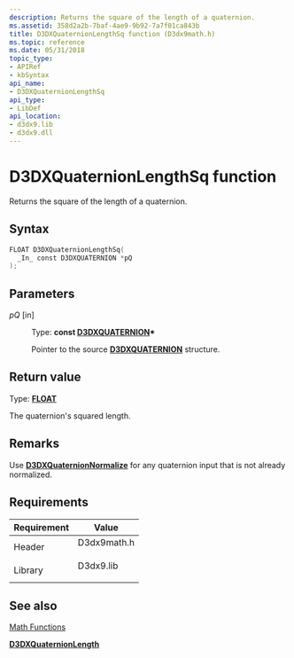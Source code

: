 ```yaml
---
description: Returns the square of the length of a quaternion.
ms.assetid: 358d2a2b-7baf-4ae9-9b92-7a7f01ca843b
title: D3DXQuaternionLengthSq function (D3dx9math.h)
ms.topic: reference
ms.date: 05/31/2018
topic_type: 
- APIRef
- kbSyntax
api_name: 
- D3DXQuaternionLengthSq
api_type: 
- LibDef
api_location: 
- d3dx9.lib
- d3dx9.dll
---
```


# D3DXQuaternionLengthSq function

Returns the square of the length of a quaternion.

## Syntax


```C++
FLOAT D3DXQuaternionLengthSq(
  _In_ const D3DXQUATERNION *pQ
);
```



## Parameters

<dl> <dt>

*pQ* \[in\]
</dt> <dd>

Type: **const [**D3DXQUATERNION**](d3dxquaternion.md)\***

Pointer to the source [**D3DXQUATERNION**](d3dxquaternion.md) structure.

</dd> </dl>

## Return value

Type: **[**FLOAT**](../winprog/windows-data-types.md)**

The quaternion's squared length.

## Remarks

Use [**D3DXQuaternionNormalize**](d3dxquaternionnormalize.md) for any quaternion input that is not already normalized.

## Requirements



| Requirement | Value |
|--------------------|----------------------------------------------------------------------------------------|
| Header<br/>  | <dl> <dt>D3dx9math.h</dt> </dl> |
| Library<br/> | <dl> <dt>D3dx9.lib</dt> </dl>   |



## See also

<dl> <dt>

[Math Functions](dx9-graphics-reference-d3dx-functions-math.md)
</dt> <dt>

[**D3DXQuaternionLength**](d3dxquaternionlength.md)
</dt> </dl>

 

 
